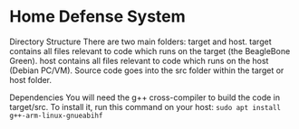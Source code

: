 # Home Defense System

Directory Structure
There are two main folders: target and host.
target contains all files relevant to code which runs on the target (the BeagleBone Green).
host contains all files relevant to code which runs on the host (Debian PC/VM).
Source code goes into the src folder within the target or host folder.

Dependencies
You will need the g++ cross-compiler to build the code in target/src.
To install it, run this command on your host:
`sudo apt install g++-arm-linux-gnueabihf`
